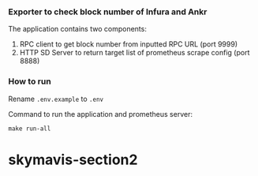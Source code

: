 ### Exporter to check block number of Infura and Ankr

The application contains two components:

1. RPC client to get block number from inputted RPC URL (port 9999)
2. HTTP SD Server to return target list of prometheus scrape config (port 8888)

### How to run

Rename `.env.example` to `.env`

Command to run the application and prometheus server:

```
make run-all
```
# skymavis-section2
